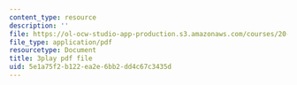 ```yaml
---
content_type: resource
description: ''
file: https://ol-ocw-studio-app-production.s3.amazonaws.com/courses/20-219-becoming-the-next-bill-nye-writing-and-hosting-the-educational-show-january-iap-2015/5e1a75f2b122ea2e6bb2dd4c67c3435d_Docl3KOqnHI.pdf
file_type: application/pdf
resourcetype: Document
title: 3play pdf file
uid: 5e1a75f2-b122-ea2e-6bb2-dd4c67c3435d
---
```


